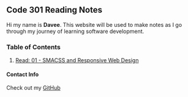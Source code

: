 ## Code 301 Reading Notes

Hi my name is **Davee**. This website will be used to make notes as I go through my journey of learning software development.

### Table of Contents

1. [Read: 01 - SMACSS and Responsive Web Design](read-01.md)

#### Contact Info

Check out my [GitHub](https://github.com/daveeS987)
